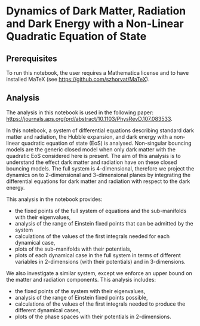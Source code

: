 # Dynamics of Dark Matter, Radiation and Dark Energy with a Non-Linear Quadratic Equation of State

## Prerequisites

To run this notebook, the user requires a Mathematica license and to have installed MaTeX (see https://github.com/szhorvat/MaTeX).

## Analysis

The analysis in this notebook is used in the following paper: https://journals.aps.org/prd/abstract/10.1103/PhysRevD.107.083533.

In this notebook, a system of differential equations describing standard dark matter and radiation, the Hubble expansion, and dark energy with a non-linear quadratic equation of state (EoS) is analysed. Non-singular bouncing models are the generic closed model when only dark matter with the quadratic EoS considered here is present. The aim of this analysis is to understand the effect dark matter and radiation have on these closed bouncing models. The full system is 4-dimensional, therefore we project the dynamics on to 2-dimensional and 3-dimensional planes by integrating the differential equations for dark matter and radiation with respect to the dark energy.

This analysis in the notebook provides:

+ the fixed points of the full system of equations and the sub-manifolds with their eigenvalues,
+ analysis of the range of Einstein fixed points that can be admitted by the system
+ calculations of the values of the first integrals needed for each dynamical case,
+ plots of the sub-manifolds with their potentials,
+ plots of each dynamical case in the full system in terms of different variables in 2-dimensions (with their potentials) and in 3-dimensions.

We also investigate a similar system, except we enforce an upper bound on the matter and radiation components. This analysis includes:

+ the fixed points of the system with their eigenvalues,
+ analysis of the range of Einstein fixed points possible,
+ calculations of the values of the first integrals needed to produce the different dynamical cases, 
+ plots of the phase spaces with their potentials in 2-dimensions.

